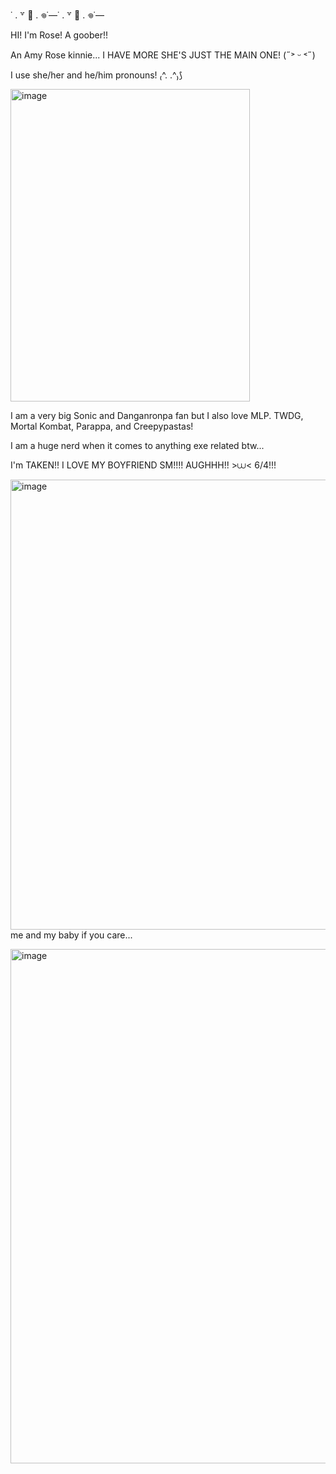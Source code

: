˙ . ꒷ 🍰 . 𖦹˙—˙ . ꒷ 🍰 . 𖦹˙—

HI! I'm Rose! A goober!!

An Amy Rose kinnie... I HAVE MORE SHE'S JUST THE MAIN ONE! (˶˃ ᵕ ˂˶)

I use she/her and he/him pronouns! ₍^. .^₎⟆

<img width="383" height="500" alt="image" src="https://github.com/user-attachments/assets/ff72ff9b-62e1-4bb4-aa04-40117ad33f3a" />


I am a very big Sonic and Danganronpa fan but I also love MLP. TWDG, Mortal Kombat, Parappa, and Creepypastas! 

I am a huge nerd when it comes to anything exe related btw...

I'm TAKEN!! I LOVE MY BOYFRIEND SM!!!! AUGHHH!! >⩊< 6/4!!!

<img width="1280" height="720" alt="image" src="https://github.com/user-attachments/assets/e887c521-9a74-4fe0-9f79-f2fe98f17ad5" /> me and my baby if you care...


<img width="820" height="823" alt="image" src="https://github.com/user-attachments/assets/b22240c5-c416-4e1e-9a1e-621efcc1e07f" />

